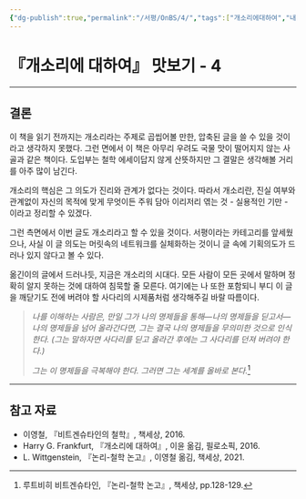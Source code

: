 ```yaml
---
{"dg-publish":true,"permalink":"/서평/OnBS/4/","tags":["개소리에대하여","내멋대로맛보기"],"created":"2024-04-13T16:31:17.115+09:00","updated":"2024-04-15T17:17:33.290+09:00"}
---
```


# 『개소리에 대하여』 맛보기 - 4

---

## 결론

이 책을 읽기 전까지는 개소리라는 주제로 곱씹어볼 만한, 압축된 글을 쓸 수 있을 것이라고 생각하지 못했다. 그런 면에서 이 책은 아무리 우려도 국물 맛이 떨어지지 않는 사골과 같은 책이다. 도입부는 철학 에세이답지 않게 산뜻하지만 그 결말은 생각해볼 거리를 아주 많이 남긴다. 

개소리의 핵심은 그 의도가 진리와 관계가 없다는 것이다. 따라서 개소리란, 진실 여부와 관계없이 자신의 목적에 맞게 무엇이든 주워 담아 이리저리 엮는 것 - 실용적인 기만 - 이라고 정리할 수 있겠다.

그런 측면에서 이번 글도 개소리라고 할 수 있을 것이다. 서평이라는 카테고리를 앞세웠으나, 사실 이 글 의도는 머릿속의 네트워크를 실체화하는 것이니 글 속에 기획의도가 드러나 있지 않다고 볼 수 있다.

옮긴이의 글에서 드러나듯, 지금은 개소리의 시대다. 모든 사람이 모든 곳에서 말하며 정확히 알지 못하는 것에 대하여 침묵할 줄 모른다. 여기에는 나 또한 포함되니 부디 이 글을 깨닫기도 전에 버려야 할 사다리의 시제품처럼 생각해주길 바랄 따름이다.

> *나를 이해하는 사람은, 만일 그가 나의 명제들을 통해—나의 명제들을 딛고서—나의 명제들을 넘어 올라간다면, 그는 결국 나의 명제들을 무의미한 것으로 인식한다. (그는 말하자면 사다리를 딛고 올라간 후에는 그 사다리를 던져 버려야 한다.)*
>
> *그는 이 명제들을 극복해야 한다. 그러면 그는 세계를 올바로 본다.*[^1]

[^1]: 루트비히 비트겐슈타인, 『논리-철학 논고』, 책세상, pp.128-129.

---

## 참고 자료

+ 이영철, 『비트겐슈타인의 철학』, 책세상, 2016.
+ Harry G. Frankfurt, 『개소리에 대하여』, 이윤 옮김, 필로소픽, 2016.
+ L. Wittgenstein, 『논리-철학 논고』, 이영철 옮김, 책세상, 2021.